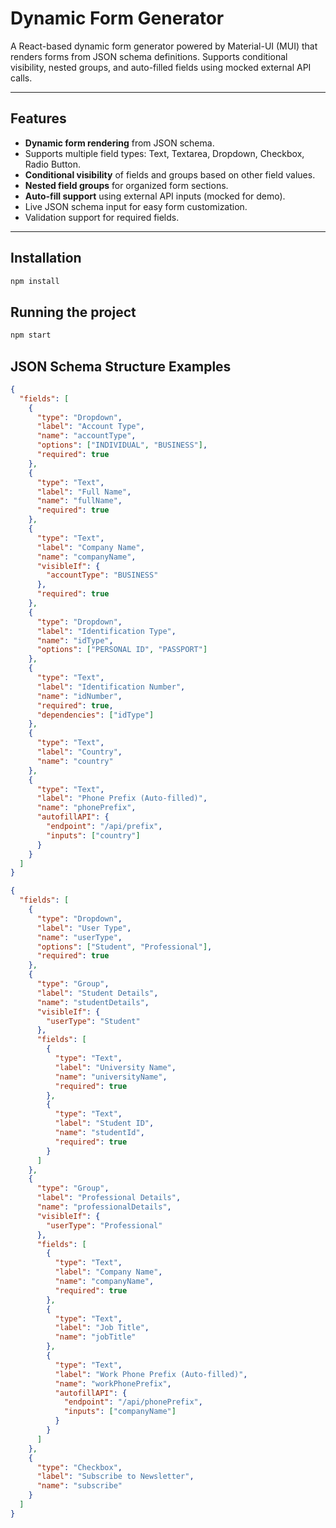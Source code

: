 # Dynamic Form Generator

A React-based dynamic form generator powered by Material-UI (MUI) that renders forms from JSON schema definitions. Supports conditional visibility, nested groups, and auto-filled fields using mocked external API calls.

---

## Features

- **Dynamic form rendering** from JSON schema.
- Supports multiple field types: Text, Textarea, Dropdown, Checkbox, Radio Button.
- **Conditional visibility** of fields and groups based on other field values.
- **Nested field groups** for organized form sections.
- **Auto-fill support** using external API inputs (mocked for demo).
- Live JSON schema input for easy form customization.
- Validation support for required fields.

---

## Installation

```bash
npm install
```

## Running the project

```bash
npm start
```

## JSON Schema Structure Examples

```json
{
  "fields": [
    {
      "type": "Dropdown",
      "label": "Account Type",
      "name": "accountType",
      "options": ["INDIVIDUAL", "BUSINESS"],
      "required": true
    },
    {
      "type": "Text",
      "label": "Full Name",
      "name": "fullName",
      "required": true
    },
    {
      "type": "Text",
      "label": "Company Name",
      "name": "companyName",
      "visibleIf": {
        "accountType": "BUSINESS"
      },
      "required": true
    },
    {
      "type": "Dropdown",
      "label": "Identification Type",
      "name": "idType",
      "options": ["PERSONAL ID", "PASSPORT"]
    },
    {
      "type": "Text",
      "label": "Identification Number",
      "name": "idNumber",
      "required": true,
      "dependencies": ["idType"]
    },
    {
      "type": "Text",
      "label": "Country",
      "name": "country"
    },
    {
      "type": "Text",
      "label": "Phone Prefix (Auto-filled)",
      "name": "phonePrefix",
      "autofillAPI": {
        "endpoint": "/api/prefix",
        "inputs": ["country"]
      }
    }
  ]
}
```


```json
{
  "fields": [
    {
      "type": "Dropdown",
      "label": "User Type",
      "name": "userType",
      "options": ["Student", "Professional"],
      "required": true
    },
    {
      "type": "Group",
      "label": "Student Details",
      "name": "studentDetails",
      "visibleIf": {
        "userType": "Student"
      },
      "fields": [
        {
          "type": "Text",
          "label": "University Name",
          "name": "universityName",
          "required": true
        },
        {
          "type": "Text",
          "label": "Student ID",
          "name": "studentId",
          "required": true
        }
      ]
    },
    {
      "type": "Group",
      "label": "Professional Details",
      "name": "professionalDetails",
      "visibleIf": {
        "userType": "Professional"
      },
      "fields": [
        {
          "type": "Text",
          "label": "Company Name",
          "name": "companyName",
          "required": true
        },
        {
          "type": "Text",
          "label": "Job Title",
          "name": "jobTitle"
        },
        {
          "type": "Text",
          "label": "Work Phone Prefix (Auto-filled)",
          "name": "workPhonePrefix",
          "autofillAPI": {
            "endpoint": "/api/phonePrefix",
            "inputs": ["companyName"]
          }
        }
      ]
    },
    {
      "type": "Checkbox",
      "label": "Subscribe to Newsletter",
      "name": "subscribe"
    }
  ]
}
```
